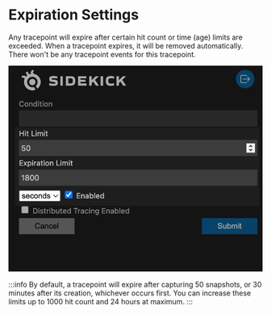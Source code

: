 # Expiration Settings

Any tracepoint will expire after certain hit count or time (age) limits are exceeded. When a tracepoint expires, it will be removed automatically. There won't be any tracepoint events for this tracepoint.

![](<../../../.gitbook/assets/Screen Shot 2022-05-26 at 14.50.24.png>)

:::info
By default, a tracepoint will expire after capturing 50 snapshots, or 30 minutes after its creation, whichever occurs first. You can increase these limits up to 1000 hit count and 24 hours at maximum.
:::
